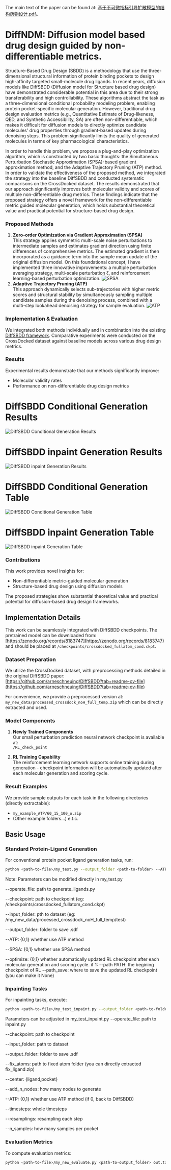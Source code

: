 The main text of the paper can be found at:  [基于不可微指标引导扩散模型的结构药物设计.pdf](蔡逸凡-2021533087-基于不可微指标引导扩散模型的结构药物设计.pdf)。

# DiffNDM: Diffusion model based drug design guided by non-differentiable metrics.

   Structure-Based Drug Design (SBDD) is a methodology that use the three-dimensional
structural information of protein binding pockets to design high-affinity targeted small-molecule
drug ligands. In recent years, diffusion models like DiffSBDD (Diffusion model for Structure
based drug design) have demonstrated considerable potential in this area due to their strong
transferability and high controllability. These algorithms abstract the task as a three-dimensional
conditional probability modeling problem, enabling protein pocket-specific molecular generation. However, traditional drug design evaluation metrics (e.g., Quantitative Estimate of Drug-likeness, QED, and Synthetic Accessibility, SA) are often non-differentiable, which makes it difficult for
diffusion models to directly optimize candidate molecules' drug properties through gradient-based
updates during denoising steps. This problem significantly limits the quality of generated
molecules in terms of key pharmacological characteristics. 

   In order to handle this problem, we propose a plug-and-play optimization algorithm, which is
constructed by two basic thoughts: the Simultaneous Perturbation Stochastic Approximation
(SPSA)-based gradient approximation method, and the Adaptive Trajectory Pruning (ATP)
method. In order to validate the effectiveness of the proposed method, we integrated the strategy
into the baseline DiffSBDD and conducted systematic comparisons on the CrossDocked dataset. The results demonstrated that our approach significantly improves both molecular validity and
scores of multiple non-differentiable drug metrics. These findings indicate that the proposed
strategy offers a novel framework for the non-differentiable metric guided molecular generation, which holds substantial theoretical value and practical potential for structure-based drug design.

### Proposed Methods

1. **Zero-order Optimization via Gradient Approximation (SPSA)**  
   This strategy applies symmetric multi-scale noise perturbations to intermediate samples and estimates gradient direction using finite differences of comprehensive metrics. The estimated gradient is then incorporated as a guidance term into the sample mean update of the original diffusion model. On this foundational concept, I have implemented three innovative improvements: a multiple perturbation averaging strategy, multi-scale perturbation ζ, and reinforcement learning-based perturbation optimization.
![SPSA](result/SPSA.png)
2. **Adaptive Trajectory Pruning (ATP)**  
   This approach dynamically selects sub-trajectories with higher metric scores and structural stability by simultaneously sampling multiple candidate samples during the denoising process, combined with a multi-step lookahead denoising strategy for sample evaluation.
![ATP](result/ATP.png)
### Implementation & Evaluation

We integrated both methods individually and in combination into the existing [DiffSBDD framework](https://drive.google.com/drive/folders/1CzwxmTpjbrt83z_wBzcQncq84OVDPurM). Comparative experiments were conducted on the CrossDocked dataset against baseline models across various drug design metrics.

### Results

Experimental results demonstrate that our methods significantly improve:
- Molecular validity rates
- Performance on non-differentiable drug design metrics
  
# DiffSBDD Conditional Generation Results
![DiffSBDD Conditional Generation Results](result/DiffSBDD-cond-pic.png)
# DiffSBDD inpaint Generation Results 
![DiffSBDD inpaint Generation Results](result/DiffSBDD-inpaint-pic.png)
# DiffSBDD Conditional Generation Table
![DiffSBDD Conditional Generation Table](result/cond_t.png)
# DiffSBDD inpaint Generation Table
![DiffSBDD inpaint Generation Table](result/inpaint_t.png)

### Contributions

This work provides novel insights for:
- Non-differentiable metric-guided molecular generation
- Structure-based drug design using diffusion models

The proposed strategies show substantial theoretical value and practical potential for diffusion-based drug design frameworks.

## Implementation Details

This work can be seamlessly integrated with DiffSBDD checkpoints. The pretrained model can be downloaded from:  
[https://zenodo.org/records/8183747](https://zenodo.org/records/8183747)  
and should be placed at `/checkpoints/crossdocked_fullatom_cond.ckpt`.

### Dataset Preparation
We utilize the CrossDocked dataset, with preprocessing methods detailed in the original DiffSBDD paper:  
[https://github.com/arneschneuing/DiffSBDD?tab=readme-ov-file](https://github.com/arneschneuing/DiffSBDD?tab=readme-ov-file)

For convenience, we provide a preprocessed version at: `my_new_data/processed_crossdock_noH_full_temp.zip` which can be directly extracted and used.

### Model Components
1. **Newly Trained Components**  
   Our small perturbation prediction neural network checkpoint is available at:  
   `/RL_check_point`

2. **RL Training Capability**  
   The reinforcement learning network supports online training during generation - checkpoint information will be automatically updated after each molecular generation and scoring cycle.

### Result Examples
We provide sample outputs for each task in the following directories (directly extractable):
- `my_example_ATP/60_15_100_o.zip` 
- (Other example folders...) e.t.c.

## Basic Usage

### Standard Protein-Ligand Generation
For conventional protein pocket ligand generation tasks, run:
```bash
python <path-to-file>/my_test.py --output_folder <path-to-folder> --ATP 0 --SPSA 0 e.t.c.
```

Note: Parameters can be modified directly in my_test.py

--operate_file: path to generate_ligands.py

--checkpoint: path to checkpoint (eg: /checkpoints/crossdocked_fullatom_cond.ckpt)

--input_folder: pth to dataset (eg: /my_new_data/processed_crossdock_noH_full_temp/test)

--output_folder: folder to save .sdf

--ATP: {0,1} whether use ATP method

--SPSA: {0,1} whether use SPSA method

--optimize: {0,1} whether automatically updated RL checkpoint after each molecular generation and scoring cycle. if 1: --path PATH: the begining checkpoint of RL --path_save: where to save the updated RL checkpoint (you can make it None)

### Inpainting Tasks
For inpainting tasks, execute:
```bash
python <path-to-file>/my_test_inpaint.py --output_folder <path-to-folder> --ATP 0 e.t.c.
```

Parameters can be adjusted in my_test_inpaint.py
--operate_file: path to inpaint.py

--checkpoint: path to checkpoint

--input_folder: path to dataset  

--output_folder: folder to save .sdf

--fix_atoms: path to fixed atom folder (you can directly extracted fix_ligand.zip)

--center: {ligand,pocket}

--add_n_nodes: how many nodes to generate

--ATP: {0,1} whether use ATP method (if 0, back to DiffSBDD)

--timesteps: whole timesteps             

--resamplings: resampling each step

--n_samples: how many samples per pocket

### Evaluation Metrics
To compute evaluation metrics:
```bash
python <path-to-file>/my_new_evaluate.py <path-to-output_folder> out.txt
```
